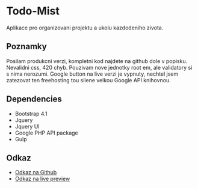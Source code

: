 # Todo-Mist
Aplikace pro organizovani projektu a ukolu kazdodeniho zivota.

## Poznamky
Posilam produkcni verzi, kompletni kod najdete na github dole v popisku. Nevalidni css, 420 chyb. Pouzivam nove jednotky root em, ale validatory si s nima nerozumi. Google button na live verzi je vypnuty, nechtel jsem zatezovat ten freehosting tou silene velkou Google API knihovnou.

## Dependencies
- Bootstrap 4.1
- Jquery
- Jquery UI
- Google PHP API package
- Gulp

## Odkaz
- [Odkaz na Github](https://github.com/NightingaleV/todo-mist)
- [Odkaz na live preview](http://todo-mist.epizy.com)
